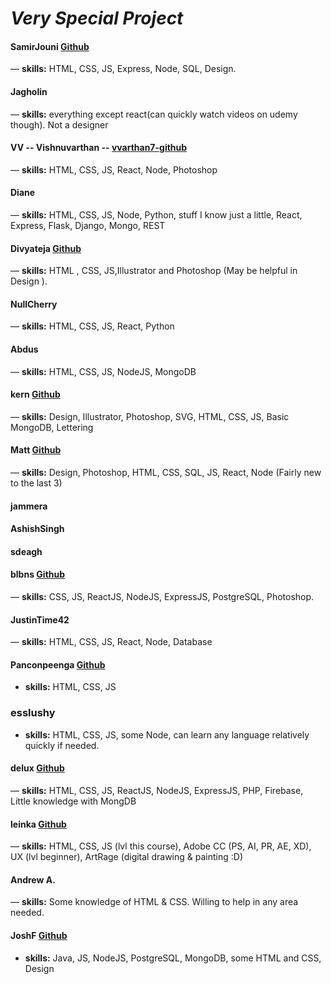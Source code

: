 # *Very Special Project*



#### SamirJouni [Github](https://github.com/SamirJouni)
— **skills:** HTML, CSS, JS, Express, Node, SQL, Design.


#### Jagholin
— **skills:** everything except react(can quickly watch videos on udemy though). Not a designer


#### VV -- Vishnuvarthan -- [vvarthan7-github](https://github.com/vvarthan7)
— **skills:** HTML, CSS, JS, React, Node, Photoshop


#### Diane
— **skills:** HTML, CSS, JS, Node, Python, stuff I know just a little, React, Express, Flask, Django, Mongo, REST


#### Divyateja [Github](https://github.com/Divyateja04)
— **skills:** HTML , CSS, JS,Illustrator and Photoshop (May be helpful in Design ).


#### NullCherry
— **skills:** HTML, CSS, JS, React, Python


#### Abdus
— **skills:** HTML, CSS, JS, NodeJS, MongoDB


#### kern [Github](https://github.com/Pavelisp)
— **skills:** Design, Illustrator, Photoshop, SVG, HTML, CSS, JS, Basic MongoDB, Lettering

#### Matt [Github](https://github.com/MattCSmith)
—  **skills:** Design, Photoshop, HTML, CSS, SQL, JS, React, Node (Fairly new to the last 3)

#### jammera

#### AshishSingh

#### sdeagh

#### blbns [Github](https://github.com/balabis)
— **skills:** CSS, JS, ReactJS, NodeJS, ExpressJS, PostgreSQL, Photoshop.

#### JustinTime42
— **skills:** HTML, CSS, JS, React, Node, Database

#### Panconpeenga [Github](https://github.com/Panconpeenga)
- **skills:** HTML, CSS, JS

### esslushy
- **skills:** HTML, CSS, JS, some Node, can learn any language relatively quickly if needed.

#### delux [Github](https://github.com/deluxscript)
— **skills:** HTML, CSS, JS, ReactJS, NodeJS, ExpressJS, PHP, Firebase, Little knowledge with MongDB

#### leinka [Github](https://github.com/leinka)
— **skills:** HTML, CSS, JS (lvl this course), Adobe CC (PS, AI, PR, AE, XD), UX (lvl beginner), ArtRage (digital drawing & painting :D)

#### Andrew A.
— **skills:** Some knowledge of HTML & CSS. Willing to help in any area needed.

#### JoshF [Github](https://github.com/jef88)
- **skills:** Java, JS, NodeJS, PostgreSQL, MongoDB, some HTML and CSS, Design
